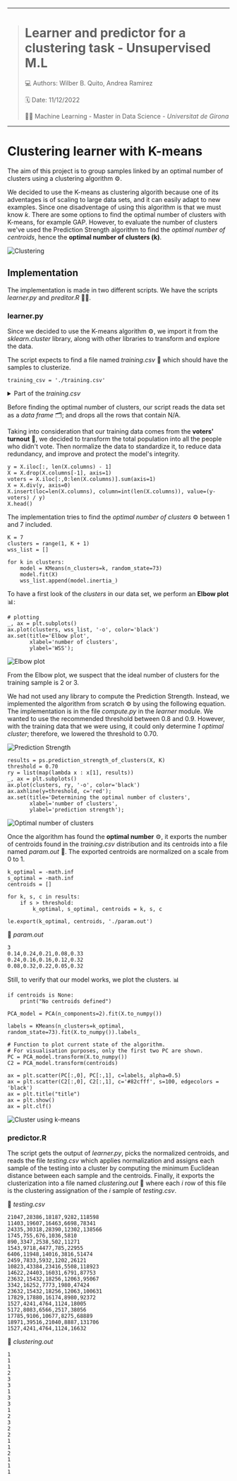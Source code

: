 ---
> # Learner and predictor for a clustering task - Unsupervised M.L
>
> 💻 Authors: Wilber B. Quito, Andrea Ramirez
>
> 🗓️ Date: 11/12/2022
>
> ✍🏼 Machine Learning - Master in Data Science - *Universitat de Girona*

___

# Clustering learner with K-means

The aim of this project is to group samples linked by an optimal number of clusters using a clustering algorithm ⚙️.

We decided to use the K-means as clustering algorith because one of its adventages is of scaling to large data sets, and it can easily adapt to new examples. Since one disadventage of using this algorithm is that we must know *k*. There are some options to find the optimal number of clusters with K-means, for example GAP. However, to evaluate the number of clusters we've used the Prediction Strength algorithm to find the *optimal number of centroids*, hence the **optimal number of clusters (k)**. 

![Clustering](./img/portada.png)

## Implementation

The implementation is made in two different scripts. We have the scripts *learner.py* and *preditor.R* ✍🏼.

### learner.py

Since we decided to use the K-means algorithm ⚙️, we import it from the *sklearn.cluster* library, along with other libraries to transform and explore the data.

The script expects to find a file named *training.csv* 💽 which should have the samples to clusterize. 

```
training_csv = './training.csv'
```

<details>
	<summary>Part of the <i>training.csv</i></summary>

```
20133,33265,26126,11062,135762
10823,43384,23416,5508,144598
16662,20697,15018,5846,94977
11403,19607,16463,6698,78397
1527,4241,4764,1124,18294
17829,17880,16174,8980,92602
2459,7833,5932,1202,27599
1745,755,676,1036,5696
31335,23294,22324,11377,119782
6406,11948,14016,3816,54139
14622,24403,16031,6791,87705
21047,28386,18187,9282,110165
17829,17880,16174,8980,83626
1981,7543,4008,1159,21065
1805,4011,3073,1117,14081
2824,8172,6667,1512,29064
1981,7543,4008,1159,21747
10823,43384,23416,5508,119165
6155,8207,13180,3669,48472
2441,11005,7111,1584,35514
```

</details>

Before finding the optimal number of clusters, our script reads the data set as a *data frame* 🗂️; and drops all the rows that contain N/A. 

Taking into consideration that our training data comes from the **voters' turnout** 📮, we decided to transform the total population into all the people who didn't vote. Then normalize the data to standardize it, to reduce data redundancy, and improve and protect the model's integrity. 

```
y = X.iloc[:, len(X.columns) - 1]
X = X.drop(X.columns[-1], axis=1)
voters = X.iloc[:,0:len(X.columns)].sum(axis=1)
X = X.div(y, axis=0)
X.insert(loc=len(X.columns), column=int(len(X.columns)), value=(y-voters) / y)
X.head()
```

The implementation tries to find the *optimal number of clusters* ⚙️ between 1 and 7 included. 

```
K = 7
clusters = range(1, K + 1)
wss_list = []

for k in clusters:
    model = KMeans(n_clusters=k, random_state=73)
    model.fit(X)
    wss_list.append(model.inertia_)
```

To have a first look of the *clusters* in our data set, we perform an **Elbow plot** 📊:

```
# plotting
_, ax = plt.subplots()
ax.plot(clusters, wss_list, '-o', color='black')
ax.set(title='Elbow plot', 
       xlabel='number of clusters', 
       ylabel='WSS');
 ```
 
![Elbow plot](./img/elbow_plot.png)

From the Elbow plot, we suspect that the ideal number of clusters for the training sample is 2 or 3. 
 
We had not used any library to compute the Prediction Strength. Instead, we implemented the algorithm from scratch ⚙️ by using the following equation. The implementation is in the file *compute.py* in the *learner* module. We wanted to use the recommended threshold between 0.8 and 0.9. However, with the training data that we were using, it could only determine *1 optimal cluster*; therefore, we lowered the threshold to 0.70.

![Prediction Strength](./img/ps-equation.png)

```
results = ps.prediction_strength_of_clusters(X, K)
threshold = 0.70
ry = list(map(lambda x : x[1], results))
_, ax = plt.subplots()
ax.plot(clusters, ry, '-o', color='black')
ax.axhline(y=threshold, c='red');
ax.set(title='Determining the optimal number of clusters', 
       xlabel='number of clusters', 
       ylabel='prediction strength');
```

![Optimal number of clusters](./img/optimal_number.png)

Once the algorithm has found the **optimal number** ⚙️, it exports the number of centroids found in the *training.csv* distribution and its centroids into a file named *param.out* 💾. The exported centroids are normalized on a scale from 0 to 1.

```
k_optimal = -math.inf
s_optimal = -math.inf
centroids = []

for k, s, c in results:
    if s > threshold:
        k_optimal, s_optimal, centroids = k, s, c

le.export(k_optimal, centroids, './param.out')
```

💾 *param.out*

```
3
0.14,0.24,0.21,0.08,0.33
0.24,0.16,0.16,0.12,0.32
0.08,0.32,0.22,0.05,0.32
```

Still, to verify that our model works, we plot the clusters. 📊

```
if centroids is None:
    print("No centroids defined")

PCA_model = PCA(n_components=2).fit(X.to_numpy())

labels = KMeans(n_clusters=k_optimal, random_state=73).fit(X.to_numpy()).labels_

# Function to plot current state of the algorithm.
# For visualisation purposes, only the first two PC are shown.
PC = PCA_model.transform(X.to_numpy())
C2 = PCA_model.transform(centroids)

ax = plt.scatter(PC[:,0], PC[:,1], c=labels, alpha=0.5)
ax = plt.scatter(C2[:,0], C2[:,1], c='#82cfff', s=100, edgecolors = 'black')
ax = plt.title("title")
ax = plt.show()
ax = plt.clf()
```

![Cluster using k-means](./img/k-means.png)

### predictor.R

The script gets the output of *learner.py*, picks the normalized centroids, and reads the file *testing.csv* which applies normalization and assigns each sample of the testing into a cluster by computing the minimum Euclidean distance between each sample and the centroids. Finally, it exports the clusterization into a file named *clustering.out* 💾 where each *i* row of this file is the clustering assignation of the *i* sample of *testing.csv*.

💽 *testing.csv* 

```
21047,28386,18187,9282,118598
11403,19607,16463,6698,78341
24335,30318,28390,12302,138566
1745,755,676,1036,5810
890,3347,2538,502,11271
1543,9718,4477,785,22955
6406,11948,14016,3816,51474
2459,7833,5932,1202,26121
10823,43384,23416,5508,118923
14622,24403,16031,6791,87753
23632,15432,18256,12063,95067
3342,16252,7773,1980,47424
23632,15432,18256,12063,100631
17829,17880,16174,8980,92372
1527,4241,4764,1124,18005
5172,8083,6566,2517,38056
17785,9106,10677,8275,68889
18971,39516,21040,8887,131706
1527,4241,4764,1124,16632
```

💾 *clustering.out*

```
1
1
1
2
3
3
1
3
3
1
2
3
2
2
1
1
2
1
1
1
```
